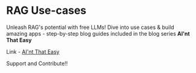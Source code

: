 # RAG Use-cases

Unleash RAG's potential with free LLMs! Dive into use cases & build amazing apps - step-by-step blog guides included in the blog series **AI'nt That Easy** 

Link - <a href="https://aint-that-easy.medium.com/">AI'nt That Easy</a>

Support and Contribute!!
